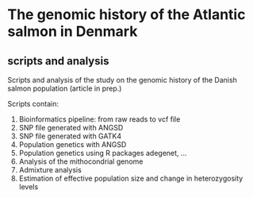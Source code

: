 # The genomic history of the Atlantic salmon in Denmark
## scripts and analysis
Scripts and analysis of the study on the genomic history of the Danish salmon population (article in prep.)

Scripts contain:
1. Bioinformatics pipeline: from raw reads to vcf file
2. SNP file generated with ANGSD
3. SNP file generated with GATK4
4. Population genetics with ANGSD
5. Population genetics using R packages adegenet, ...
6. Analysis of the mithocondrial genome
7. Admixture analysis
8. Estimation of effective population size and change in heterozygosity levels
